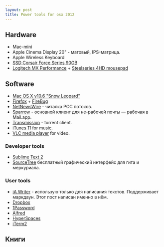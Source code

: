 ```yaml
---
layout: post
title: Power tools for osx 2012
---
```


## Hardware
* Mac-mini
* Apple Cinema Display 20" - матовый, IPS-матрица.
* Apple Wireless Keyboard
* [SSD Corsair Force Series 90GB](http://www.corsair.com/en/ssd/force-series-gt-ssd/force-series-gt-90gb-sata-3-6gbps-solid-state-hard-drive.html)
* [Logitech MX Performance](http://www.logitech.com/en-us/product/performance-mouse-mx?crid=7) + [Steelseries 4HD mousepad](http://steelseries.com/products/surfaces/steelseries-4hd)

## Software
* [Mac OS X v10.6 "Snow Leopard"](http://en.wikipedia.org/wiki/Mac_OS_X_Snow_Leopard)
* [Firefox]() + [FireBug]()
* [NetNewsWire](http://netnewswireapp.com/) - читалка РСС потоков.
* [Sparrow](http://www.sparrowmailapp.com/) - основной клиент для не-рабочей почты — рабочая в Mail.app.
* [Transmission](http://www.transmissionbt.com/) - torrent client.
* [iTunes 11]() for music.
* [VLC media player](http://www.videolan.org/vlc/index.html) for video.

### Developer tools
* [Sublime Text 2](http://www.sublimetext.com/)
* [SourceTree]() бесплатный графический интерфейс для гита и меркуриала.

### User tools
* [iA Writer](http://ya.ru) - использую только для написания текстов. Поддерживает маркдаун. Этот пост написан именно в нём.
* [Dropbox](http://dropbox.com)
* [1Password]()
* [Alfred]()
* [HyperSpaces]()
* [iTerm2]()

## Книги